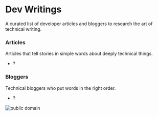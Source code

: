 # Dev Writings

A curated list of developer articles and bloggers to research the art of technical writing.

### Articles

Articles that tell stories in simple words about deeply technical things.
- ?

### Bloggers

Technical bloggers who put words in the right order.
- ?

![public domain](https://camo.githubusercontent.com/da896acd40e1f4f275c2da6e1d830b2865803fc8/68747470733a2f2f692e6372656174697665636f6d6d6f6e732e6f72672f702f7a65726f2f312e302f38387833312e706e67)
